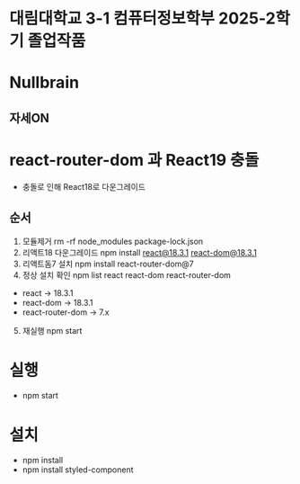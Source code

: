# 대림대학교 3-1 컴퓨터정보학부 2025-2학기 졸업작품
# Nullbrain
## 자세ON
# react-router-dom 과 React19 충돌
- 충돌로 인해 React18로 다운그레이드

## 순서
1. 모듈제거 rm -rf node_modules package-lock.json
2. 리액트18 다운그레이드 npm install react@18.3.1 react-dom@18.3.1
3. 리액트돔7 설치 npm install react-router-dom@7
4. 정상 설치 확인 npm list react react-dom react-router-dom
- react → 18.3.1
- react-dom → 18.3.1
- react-router-dom → 7.x

5. 재실행 npm start

# 실행
- npm start

# 설치
- npm install
- npm install styled-component
